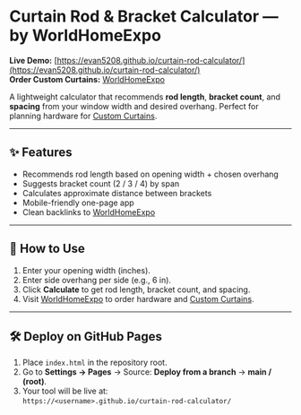 # Curtain Rod & Bracket Calculator — by WorldHomeExpo

**Live Demo:** [https://evan5208.github.io/curtain-rod-calculator/](https://evan5208.github.io/curtain-rod-calculator/)  
**Order Custom Curtains:** [WorldHomeExpo](https://worldhomeexpo.com/)

A lightweight calculator that recommends **rod length**, **bracket count**, and **spacing** from your window width and desired overhang. Perfect for planning hardware for [Custom Curtains](https://worldhomeexpo.com/).

---

## ✨ Features
- Recommends rod length based on opening width + chosen overhang  
- Suggests bracket count (2 / 3 / 4) by span  
- Calculates approximate distance between brackets  
- Mobile-friendly one-page app  
- Clean backlinks to [WorldHomeExpo](https://worldhomeexpo.com/)

---

## 📖 How to Use
1. Enter your opening width (inches).  
2. Enter side overhang per side (e.g., 6 in).  
3. Click **Calculate** to get rod length, bracket count, and spacing.  
4. Visit [WorldHomeExpo](https://worldhomeexpo.com/) to order hardware and [Custom Curtains](https://worldhomeexpo.com/).  

---

## 🛠 Deploy on GitHub Pages
1. Place `index.html` in the repository root.  
2. Go to **Settings → Pages** → Source: **Deploy from a branch** → **main / (root)**.  
3. Your tool will be live at:  
   `https://<username>.github.io/curtain-rod-calculator/`
